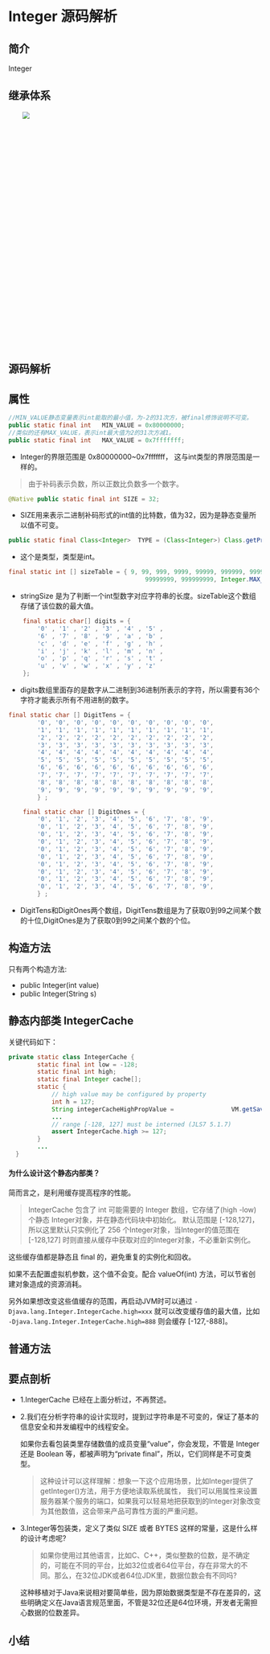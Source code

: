 Integer 源码解析
====

## 简介

Integer

## 继承体系

<div align="center"> <img src="pics/.png" width="500" style="zoom:90%"/> </div><br>

## 源码解析

## 属性

```java
//MIN_VALUE静态变量表示int能取的最小值，为-2的31次方，被final修饰说明不可变。
public static final int   MIN_VALUE = 0x80000000;
//类似的还有MAX_VALUE，表示int最大值为2的31次方减1。
public static final int   MAX_VALUE = 0x7fffffff;
```
- Integer的界限范围是 0x80000000~0x7fffffff， 这与int类型的界限范围是一样的。

> 由于补码表示负数，所以正数比负数多一个数字。

```java
@Native public static final int SIZE = 32;
```

- SIZE用来表示二进制补码形式的int值的比特数，值为32，因为是静态变量所以值不可变。

```java
public static final Class<Integer>  TYPE = (Class<Integer>) Class.getPrimitiveClass("int");
```
- 这个是类型，类型是int。


```java
final static int [] sizeTable = { 9, 99, 999, 9999, 99999, 999999, 9999999,
                                      99999999, 999999999, Integer.MAX_VALUE };
```

- stringSize 是为了判断一个int型数字对应字符串的长度。sizeTable这个数组存储了该位数的最大值。

```java
    final static char[] digits = {
        '0' , '1' , '2' , '3' , '4' , '5' ,
        '6' , '7' , '8' , '9' , 'a' , 'b' ,
        'c' , 'd' , 'e' , 'f' , 'g' , 'h' ,
        'i' , 'j' , 'k' , 'l' , 'm' , 'n' ,
        'o' , 'p' , 'q' , 'r' , 's' , 't' ,
        'u' , 'v' , 'w' , 'x' , 'y' , 'z'
    };
```

- digits数组里面存的是数字从二进制到36进制所表示的字符，所以需要有36个字符才能表示所有不用进制的数字。

```java
final static char [] DigitTens = {
        '0', '0', '0', '0', '0', '0', '0', '0', '0', '0',
        '1', '1', '1', '1', '1', '1', '1', '1', '1', '1',
        '2', '2', '2', '2', '2', '2', '2', '2', '2', '2',
        '3', '3', '3', '3', '3', '3', '3', '3', '3', '3',
        '4', '4', '4', '4', '4', '4', '4', '4', '4', '4',
        '5', '5', '5', '5', '5', '5', '5', '5', '5', '5',
        '6', '6', '6', '6', '6', '6', '6', '6', '6', '6',
        '7', '7', '7', '7', '7', '7', '7', '7', '7', '7',
        '8', '8', '8', '8', '8', '8', '8', '8', '8', '8',
        '9', '9', '9', '9', '9', '9', '9', '9', '9', '9',
        } ;

    final static char [] DigitOnes = {
        '0', '1', '2', '3', '4', '5', '6', '7', '8', '9',
        '0', '1', '2', '3', '4', '5', '6', '7', '8', '9',
        '0', '1', '2', '3', '4', '5', '6', '7', '8', '9',
        '0', '1', '2', '3', '4', '5', '6', '7', '8', '9',
        '0', '1', '2', '3', '4', '5', '6', '7', '8', '9',
        '0', '1', '2', '3', '4', '5', '6', '7', '8', '9',
        '0', '1', '2', '3', '4', '5', '6', '7', '8', '9',
        '0', '1', '2', '3', '4', '5', '6', '7', '8', '9',
        '0', '1', '2', '3', '4', '5', '6', '7', '8', '9',
        '0', '1', '2', '3', '4', '5', '6', '7', '8', '9',
        } ;
```

- DigitTens和DigitOnes两个数组，DigitTens数组是为了获取0到99之间某个数的十位,DigitOnes是为了获取0到99之间某个数的个位。


## 构造方法

只有两个构造方法:

- public Integer(int value)
- public Integer(String s) 

## 静态内部类 IntegerCache

关键代码如下：

```java
private static class IntegerCache {
        static final int low = -128;
        static final int high;
        static final Integer cache[];
        static {
            // high value may be configured by property
            int h = 127;
            String integerCacheHighPropValue =                VM.getSavedProperty("java.lang.Integer.IntegerCache.high");
            ...
            // range [-128, 127] must be interned (JLS7 5.1.7)
            assert IntegerCache.high >= 127;
        }
        ...
  }
```

#### 为什么设计这个静态内部类？

简而言之，是利用缓存提高程序的性能。

> IntegerCache 包含了 int 可能需要的 Integer 数组，它存储了(high -low)个静态 Integer对象，并在静态代码块中初始化。
默认范围是 [-128,127]，所以这里默认只实例化了 256 个Integer对象，当Integer的值范围在 [-128,127] 时则直接从缓存中获取对应的Integer对象，不必重新实例化。

这些缓存值都是静态且 final 的，避免重复的实例化和回收。

如果不去配置虚拟机参数，这个值不会变。配合 valueOf(int) 方法，可以节省创建对象造成的资源消耗。

另外如果想改变这些值缓存的范围，再启动JVM时可以通过 `-Djava.lang.Integer.IntegerCache.high=xxx` 就可以改变缓存值的最大值，比如 `-Djava.lang.Integer.IntegerCache.high=888` 则会缓存 [-127,-888]。 


## 普通方法

## 要点剖析

* 1.IntegerCache 已经在上面分析过，不再赘述。

* 2.我们在分析字符串的设计实现时，提到过字符串是不可变的，保证了基本的信息安全和并发编程中的线程安全。

    如果你去看包装类里存储数值的成员变量“value”，你会发现，不管是 Integer 还是 Boolean 等，都被声明为“private final”，所以，它们同样是不可变类型。

    > 这种设计可以这样理解：想象一下这个应用场景，比如Integer提供了getInteger()方法，用于方便地读取系统属性，
    我们可以用属性来设置服务器某个服务的端口，如果我可以轻易地把获取到的Integer对象改变为其他数值，这会带来产品可靠性方面的严重问题。

* 3.Integer等包装类，定义了类似 SIZE 或者 BYTES 这样的常量，这是什么样的设计考虑呢?

    > 如果你使用过其他语言，比如C、C++，类似整数的位数，是不确定的，可能在不同的平台，比如32位或者64位平台，存在非常大的不同。那么，在32位JDK或者64位JDK里，数据位数会有不同吗?

    这种移植对于Java来说相对要简单些，因为原始数据类型是不存在差异的，这些明确定义在Java语言规范里面，不管是32位还是64位环境，开发者无需担心数据的位数差异。

## 小结
